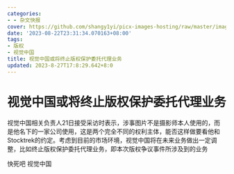 ```yaml
---
categories:
- - 杂文快报
cover: https://github.com/shangy1yi/picx-images-hosting/raw/master/image.3ijy276grxc0.webp
date: '2023-08-22T23:31:34.070163+08:00'
tags:
- 版权
- 视觉中国
title: 视觉中国或将终止版权保护委托代理业务
updated: 2023-8-27T17:8:29.642+8:0
---
```

# 视觉中国或将终止版权保护委托代理业务

视觉中国相关负责人21日接受采访时表示，涉事图片不是摄影师本人使用的，而是他名下的一家公司使用，这是两个完全不同的权利主体，能否这样做要看他和Stocktrek的约定。考虑到目前的市场环境，视觉中国将在未来业务做出一定调整，比如终止版权保护委托代理业务，即本次版权争议事件所涉及到的业务

快死吧 视觉中国
